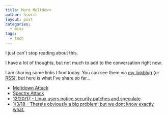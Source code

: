 ```yaml
---
title: More Meltdown
author: bsoist
layout: post
categories:
  - misc
tags:
  - tech
---
```

I just can't stop reading about this. 

I have a lot of thoughts, but not much to add to the conversation right now.

I am sharing some links I find today. You can see them via [my linkblog][links] (or [RSS][rsslinks]), but here is what I've share so far...

* [Meltdown Attack][fb]
* [Spectre Attack][ux]
* [12/20/17 - Linux users notice security patches and speculate][5p]
* [1/3/18 - There\s obviously a big problem, but we dont know exactly what.][80]

[links]: /links/
[rsslinks]: //links.bsoi.st/feed.xml
[5p]: //:5p.bsoi.st
[80]: //:80.bsoi.st
[fb]: //:fb.bsoi.st
[ux]: //:ux.bsoi.st
